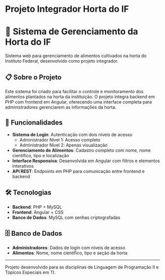# Projeto Integrador Horta do IF
# 🌱 Sistema de Gerenciamento da Horta do IF

Sistema web para gerenciamento de alimentos cultivados na horta do Instituto Federal, desenvolvido como projeto integrador.

## 📋 Sobre o Projeto

Este sistema foi criado para facilitar o controle e monitoramento dos alimentos plantados na horta da instituição. O projeto integra backend em PHP com frontend em Angular, oferecendo uma interface completa para administradores gerenciarem as informações da horta.

## 🚀 Funcionalidades

- **Sistema de Login**: Autenticação com dois níveis de acesso
  - Administrador Nível 1: Acesso completo
  - Administrador Nível 2: Apenas visualização
- **Gerenciamento de Alimentos**: Cadastro completo com nome, nome científico, tipo e localização
- **Interface Responsiva**: Desenvolvida em Angular com filtros e elementos interativos
- **API REST**: Endpoints em PHP para comunicação entre frontend e backend

## 🛠️ Tecnologias

- **Backend**: PHP + MySQL
- **Frontend**: Angular + CSS
- **Banco de Dados**: MySQL com senhas criptografadas

## 🗄️ Banco de Dados

- **Administradores**: Dados de login com níveis de acesso
- **Alimentos**: Nome, nome científico, tipo e seção da horta

---

Projeto desenvolvido para as disciplinas de Linguagem de Programação II e Tópicos Especiais em TI.
